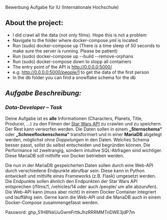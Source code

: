 Bewerbung Aufgabe für IU (Internationale Hochschule)

## About the project:
- I did crawl all the data (not only films). Hope this is not a problem
- Navigate to the folder where docker-compose.yml is located
- Run (sudo) docker-compose up (There is a time sleep of 50 seconds to make sure the server is running. Please be patient)
- Run (sudo) docker-compose up --build --remove-orphans 
- Run (sudo) docker-compose down to stopp all containers
- The entry point of the API is http://0.0.0.0:5000/
- e.g. http://0.0.0.0:5000/people/1 to get the data of the first person
- In the db folder you can find a snowflake schema for the db

## _Aufgabe Beschreibung:_ 

### _Data-Developer – Task_ 
Deine Aufgabe ist es **alle** Informationen (Characters, Planets, Title, Producer, …) zu den Filmen der [Star Wars API](https://swapi.dev) 
zu crawlen und zu speichern. Der Rest kann verworfen werden. Die Daten sollen in einem **„Sternschema“** oder
**„Schneeflockenschema“** transformiert und in einer **MariaDB** abgelegt werden, möglichst ohne _Doppelungen_ in den Daten.
Welches Schema besser passt, sollst du selbst entscheiden und begründen können. Die Performance ist zweitrangig, sondern
intuitive SQL-Abfragen sind wichtiger. Diese MariaDB soll mithilfe von Docker betrieben werden.

Die nun in der MariaDB gespeicherten Daten sollen durch eine Web-API durch verschiedene Endpunkte abrufbar sein. Diese kann
in Python entwickelt und mithilfe eines Frameworks (z.B. Flask) umgesetzt werden. Die Endpunkte sollen ähnlich den
Endpunkten der Star Wars API entsprechen (/films/1, /vehicles/14 oder auch /people/ um alle abzurufen). Die Web-API kann
(muss aber nicht) in einem Docker Container integriert und lauffähig sein. Gerne kann die Web-API und die MariaDB auch in
einem Docker-Compose zusammengefasst werden.

Password: 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